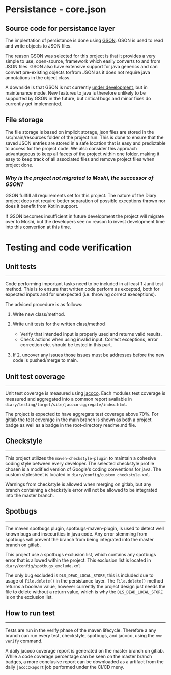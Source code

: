 # Persistance - core.json

## Source code for persistance layer

The implentation of persistance is done using [GSON](https://github.com/google/gson). GSON is used to read and write objects to JSON files.

The reason GSON was selected for this project is that it provides a very simple to use, open-source, framework which easily converts to and from JSON files. GSON also have extensive support for java generics and can convert pre-existing objects to/from JSON as it does not require java annotations in the object class.

A downside is that GSON is not currently [under development](https://old.reddit.com/r/androiddev/comments/684flw/why_use_moshi_over_gson/dgx3gpm/?context=3), but in maintenance mode. New features to java is therefore unlikely to be supported by GSON in the future, but critical bugs and minor fixes do currently get implemented.

## File storage

The file storage is based on implicit storage, json files are stored in the src/main/resources folder of the project run.
This is done to ensure that the saved JSON entries are stored in a safe location that is easy and predictable to access for the project code. We also consider this approach advantageous to keep all facets of the project within one folder, making it easy to keep track of all associated files and remove project files when project done.

### _Why is the project not migrated to Moshi, the successor of GSON?_

GSON fullfill all requirements set for this project. The nature of the Diary project does not require better separation of possible exceptions thrown nor does it benefit from Kotlin support.

If GSON becomes insufficient in future development the project will migrate over to Moshi, but the developers see no reason to invest development time into this convertion at this time.

# Testing and code verification

## Unit tests

---

Code performing important tasks need to be included in at least 1 Junit test method. This is to ensure that written code perform as excepted, both for expected inputs and for unexpected (i.e. throwing correct execeptions).

The adviced procedure is as follows:

1. Write new class/method.

2. Write unit tests for the written class/method

    - Verify that intended input is properly used and returns valid results.
    - Check actions when using invalid input. Correct exceptions, error correction etc. should be tested in this part.

3. If 2. uncover any issues those issues must be addresses before the new code is pushed/merge to main.

## Unit test coverage

---

Unit test coverage is measured using [jacoco](https://github.com/jacoco/jacoco). Each modules test coverage is measured and aggregated into a common report available in `diary/testing/target/site/jacoco-aggregate/index.html`.

The project is expected to have aggregate test coverage above 70%. For gitlab the test coverage in the main branch is shown as both a project badge as well as a badge in the root-directory readme.md file.

## Checkstyle

---

This project utilizes the `maven-checkstyle-plugin` to maintain a cohesive coding style between every developer. The selected checkstyle profile chosen is a modified version of Google's coding conventions for java. The custom stylesheet is located in `diary/config/custom_checkstyle.xml`.

Warnings from checkstyle is allowed when merging on gitlab, but any branch containing a checkstyle error will not be allowed to be integrated into the master branch.

## Spotbugs

---

The maven spotbugs plugin, spotbugs-maven-plugin, is used to detect well known bugs and insecurities in java code. Any error stemming from spotbugs will prevent the branch from being integrated into the master branch on gitlab.

This project use a spotbugs exclusion list, which contains any spotbugs error that is allowed within the project. This exclusion list is located in `diary/config/spotbugs_exclude.xml`.

The only bug excluded is `DLS_DEAD_LOCAL_STORE`, this is included due to usage of `File.delete()` in the persistance layer. The `File.delete()` method returns a boolean value, however currently the project design just needs the file to delete without a return value, which is why the `DLS_DEAD_LOCAL_STORE` is on the exclusion list.

## How to run test

---

Tests are run in the verify phase of the maven lifecycle. Therefore a any branch can run every test, checkstyle, spotbugs, and jacoco, using the `mvn verify` command.

A daily jacoco coverage report is generated on the master branch on gitlab. While a code coverage percentage can be seen on the master branch badges, a more conclusive report can be downloaded as a artifact from the daily `jacocoReport` job performed under the CI/CD meny.

